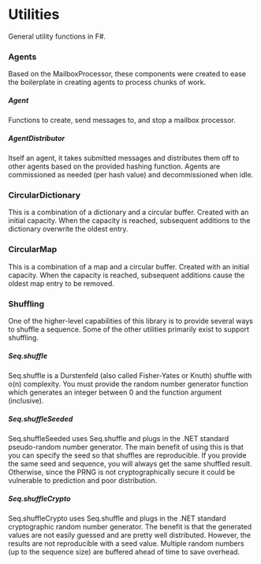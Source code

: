 # Utilities
General utility functions in F#.

### Agents

Based on the MailboxProcessor, these components were created to ease the boilerplate 
in creating agents to process chunks of work.

##### Agent

Functions to create, send messages to, and stop a mailbox processor.

##### AgentDistributor

Itself an agent, it takes submitted messages and distributes them off to other agents 
based on the provided hashing function. Agents are commissioned as needed (per hash value) 
and decommissioned when idle.

### CircularDictionary

This is a combination of a dictionary and a circular buffer. Created with an initial capacity.
When the capacity is reached, subsequent additions to the dictionary overwrite the oldest entry.

### CircularMap

This is a combination of a map and a circular buffer. Created with an initial capacity.
When the capacity is reached, subsequent additions cause the oldest map entry to be removed.

### Shuffling

One of the higher-level capabilities of this library is to provide several ways to shuffle a sequence.
Some of the other utilities primarily exist to support shuffling.

##### Seq.shuffle

Seq.shuffle is a Durstenfeld (also called Fisher-Yates or Knuth) shuffle with o(n) complexity.
You must provide the random number generator function which generates an integer between 0 and the function argument (inclusive).

##### Seq.shuffleSeeded

Seq.shuffleSeeded uses Seq.shuffle and plugs in the .NET standard pseudo-random number generator.
The main benefit of using this is that you can specify the seed so that shuffles are reproducible.
If you provide the same seed and sequence, you will always get the same shuffled result.
Otherwise, since the PRNG is not cryptographically secure it could be vulnerable to prediction and poor distribution.

##### Seq.shuffleCrypto

Seq.shuffleCrypto uses Seq.shuffle and plugs in the .NET standard cryptographic random number generator.
The benefit is that the generated values are not easily guessed and are pretty well distributed.
However, the results are not reproducible with a seed value.
Multiple random numbers (up to the sequence size) are buffered ahead of time to save overhead.